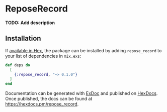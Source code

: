 # ReposeRecord

**TODO: Add description**

## Installation

If [available in Hex](https://hex.pm/docs/publish), the package can be installed
by adding `repose_record` to your list of dependencies in `mix.exs`:

```elixir
def deps do
  [
    {:repose_record, "~> 0.1.0"}
  ]
end
```

Documentation can be generated with [ExDoc](https://github.com/elixir-lang/ex_doc)
and published on [HexDocs](https://hexdocs.pm). Once published, the docs can
be found at <https://hexdocs.pm/repose_record>.

